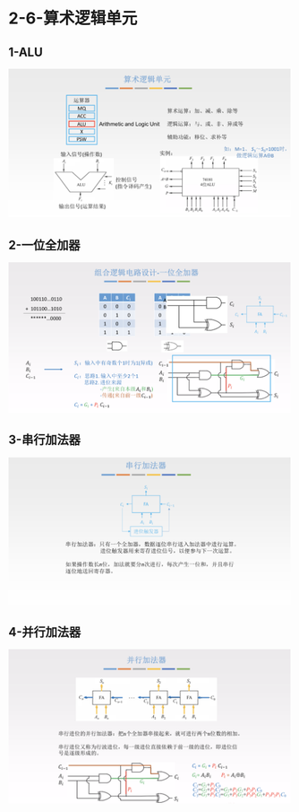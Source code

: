# 2-6-算术逻辑单元

## 1-ALU

![](../../.gitbook/assets/image%20%28322%29.png)

## 2-一位全加器

![](../../.gitbook/assets/image%20%2889%29.png)

## 3-串行加法器

![](../../.gitbook/assets/image%20%2834%29.png)

## 4-并行加法器

![](../../.gitbook/assets/image%20%2858%29.png)

